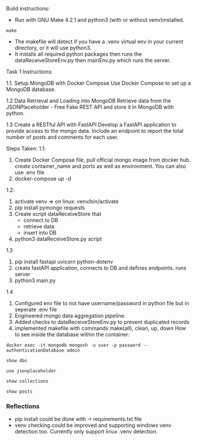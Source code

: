 Build instructions:

- Run with GNU Make 4.2.1 and python3 (with or without venv)installed.

```
make
```

- The makefile will detect if you have a .venv virtual env in your current directory, or it will use python3.
- It installs all required python packages then runs the dataReceiveStoreEnv.py then mainEnv.py which runs the server.

Task 1 Instructions:

1.1. Setup MongoDB with Docker Compose
Use Docker Compose to set up a MongoDB database.

1.2 Data Retrieval and Loading into MongoDB
Retrieve data from the JSONPlaceholder - Free Fake REST API and store it in MongoDB with python.

1.3 Create a RESTful API with FastAPI
Develop a FastAPI application to provide access to the mongo data. Include an endpoint to report the total number of posts and comments for each user.

Steps Taken:
1.1:

1. Create Docker Compose file, pull official mongo image from docker hub. create container_name and ports as well as environment. You can also use .env file
2. docker-compose up -d

1.2:
1. activate venv => on linux: venv/bin/activate
2. pip install pymongo requests
3. Create script dataReceiveStore that
   - connect to DB
   - retrieve data
   - insert into DB
4. python3 dataReceiveStore.py script

1.3
1. pip install fastapi uvicorn python-dotenv
2. create fastAPI application, connects to DB and defines endpoints. runs server
3. python3 main.py

1.4
1. Configured env file to not have username/password in python file but in seperate .env file
2. Engineered mongo data aggregation pipeline.
3. Added checks to dataReceiveStoreEnv.py to prevent duplicated records
4. implemented makefile with commands make(all), clean, up, down
How to see inside the database within the container:

```
docker exec -it mongodb mongosh -u user -p password --authenticationDatabase admin
```
```
show dbs
```
```
use jsonplaceholder
```
```
show collections
```
```
show posts
```

### Reflections

- pip install could be done with -r requirements.txt file
- venv checking could be improved and supporting windows venv detection too. Currently only support linux .venv detection.